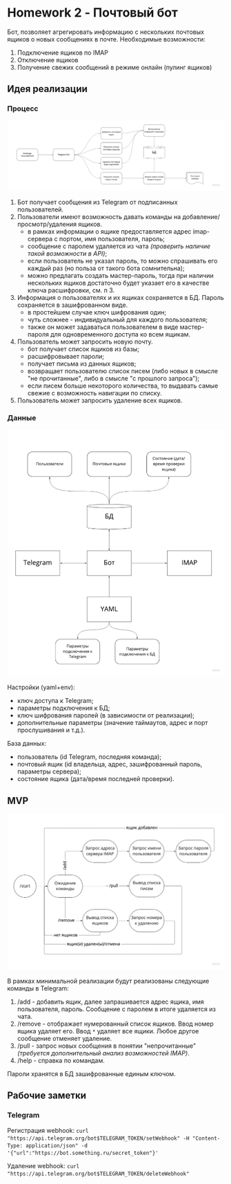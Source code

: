 # Homework 2 - Почтовый бот

Бот, позволяет агрегировать информацию с нескольких почтовых ящиков о новых сообщениях в почте. Необходимые возможности:

1. Подключение ящиков по IMAP
2. Отключение ящиков
3. Получение свежих сообщений в режиме онлайн (пулинг ящиков)

## Идея реализации

### Процесс

![Процесс](docs/images/process.jpg "Процесс")

1. Бот получает сообщения из Telegram от подписанных пользователей.
2. Пользователи имеют возможность давать команды на добавление/просмотр/удаления ящиков.
    * в рамках информации о ящике предоставляется адрес imap-сервера с портом, имя пользователя, пароль;
    * сообщение с паролем удаляется из чата *(проверить наличие такой возможности в API)*;
    * если пользователь не указал пароль, то можно спрашивать его каждый раз (но польза от такого бота сомнительна);
    * можно предлагать создать мастер-пароль, тогда при наличии нескольких ящиков достаточно будет указает его в качестве ключа расшифровки, см. п 3.
3. Информация о пользователях и их ящиках сохраняется в БД. Пароль сохраняется в зашифрованном виде. 
    * в простейшем случае ключ шифрования один;
    * чуть сложнее - индивидуальный для каждого пользователя;
    * также он может задаваться пользователем в виде мастер-пароля для одновременного доступа ко всем ящикам.
4. Пользователь может запросить новую почту.
    * бот получает список ящиков из базы;
    * расшифровывает пароли;
    * получает письма из данных ящиков;
    * возвращает пользователю список писем (либо новых в смысле "не прочитанные", либо в смысле "с прошлого запроса");
    * если писем больше некоторого количества, то выдавать самые свежие с возможность навигации по списку.
5. Пользователь может запросить удаление всех ящиков.

### Данные

![Данные](docs/images/data.jpg "Данные")

Настройки (yaml+env):

* ключ доступа к Telegram;
* параметры подключения к БД;
* ключ шифрования паролей (в зависимости от реализации);
* дополнительные параметры (значение таймаутов, адрес и порт прослушивания и т.д.).

База данных:

* пользователь (id Telegram, последняя команда);
* почтовый ящик (id владельца, адрес, зашифрованный пароль, параметры сервера);
* состояние ящика (дата/время последней проверки).

## MVP

![Состояния](docs/images/activity.jpg "Состояния")

В рамках минимальной реализации будут реализованы следующие команды в Telegram:

1. /add - добавить ящик, далее запрашивается адрес ящика, имя пользователя, пароль. Сообщение с паролем в итоге удаляется из чата.
2. /remove - отображает нумерованный список ящиков. Ввод номер ящика удаляет его. Ввод `*` удаляет все ящики. Любое другое сообщение отменяет удаление.
3. /pull - запрос новых сообщения в понятии "непрочитанные" *(требуется дополнительный анализ возможностей IMAP)*.
4. /help - справка по командам.

Пароли хранятся в БД зашифрованные единым ключом.

## Рабочие заметки

### Telegram

Регистрация webhook: `curl "https://api.telegram.org/bot$TELEGRAM_TOKEN/setWebhook" -H "Content-Type: application/json" -d '{"url":"https://bot.something.ru/secret_token"}'`

Удаление webhook: `curl "https://api.telegram.org/bot$TELEGRAM_TOKEN/deleteWebhook"`
